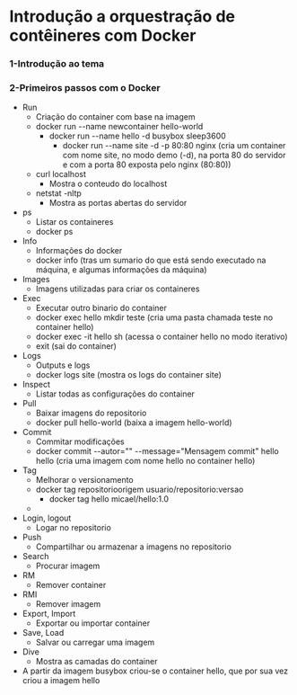 # Introdução a orquestração de contêineres com Docker

### 1-Introdução ao tema

### 2-Primeiros passos com o Docker

- Run
  - Criação do container com base na imagem
  - docker run --name newcontainer hello-world
    - docker run --name hello -d busybox sleep3600
      - docker run --name site -d -p 80:80 nginx (cria um container com nome site, no modo demo (-d), na porta 80 do servidor e com a porta 80 exposta pelo nginx (80:80))
  - curl localhost
    - Mostra o conteudo do localhost
  - netstat -nltp
    - Mostra as portas abertas do servidor
- ps
  - Listar os containeres
  - docker ps
- Info
  - Informações do docker
  - docker info (tras um sumario do que está sendo executado na máquina, e algumas informações da máquina)
- Images
  - Imagens utilizadas para criar os containeres
- Exec
  - Executar outro binario do container
  - docker exec hello mkdir teste (cria uma pasta chamada teste no container hello)
  - docker exec -it hello sh (acessa o container hello no modo iterativo)
  - exit (sai do container)
- Logs
  - Outputs e logs
  - docker logs site (mostra os logs do container site)
- Inspect
  - Listar todas as configurações do container
- Pull
  - Baixar imagens do repositorio
  - docker pull hello-world (baixa a imagem hello-world)
- Commit
  - Commitar modificações
  - docker commit --autor="" --message="Mensagem commit" hello hello (cria uma imagem com nome hello no container hello)
- Tag
  - Melhorar o versionamento
  - docker tag repositorioorigem usuario/repositorio:versao
    - docker tag hello micael/hello:1.0
  - 
- Login, logout
  - Logar no repositorio
- Push
  - Compartilhar ou armazenar a imagens no repositorio
- Search
  - Procurar imagem
- RM
  - Remover container
- RMI
  - Remover imagem
- Export, Import
  - Exportar ou importar container
- Save, Load
  - Salvar ou carregar uma imagem
- Dive
  - Mostra as camadas do container
- A partir da imagem busybox criou-se o container hello, que por sua vez criou a imagem hello